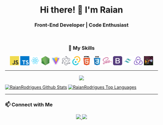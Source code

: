 <h1 align="center">Hi there! 👋 I'm Raian</h1>

<h3 align="center">
  Front-End Developer | Code Enthusiast
</h3>
<br>
<h3 align="center">
  🚀 My Skills
</h3>

<div align="center">

 <code><img height="30" src="https://raw.githubusercontent.com/github/explore/main/topics/javascript/javascript.png"></code>
 <code><img height="30" src="https://raw.githubusercontent.com/github/explore/main/topics/typescript/typescript.png"></code>
 <code><img height="30" src="https://raw.githubusercontent.com/github/explore/main/topics/react/react.png"></code>
 <code><img height="30" src="https://raw.githubusercontent.com/github/explore/main/topics/nodejs/nodejs.png"></code>
 <code><img height="30" src="https://raw.githubusercontent.com/github/explore/main/topics/vite/vite.png"></code>
 <code><img height="30" src="https://raw.githubusercontent.com/github/explore/main/topics/electron/electron.png"></code>
 <code><img height="30" src="https://raw.githubusercontent.com/github/explore/main/topics/tauri/tauri.png"></code>
 <code><img height="30" src="https://raw.githubusercontent.com/github/explore/main/topics/html/html.png"></code>
 <code><img height="30" src="https://raw.githubusercontent.com/github/explore/main/topics/css/css.png"></code>
 <code><img height="30" src="https://raw.githubusercontent.com/github/explore/main/topics/sass/sass.png"></code>
 <code><img height="30" src="https://raw.githubusercontent.com/github/explore/main/topics/bootstrap/bootstrap.png"></code>
 <code><img height="30" src="https://raw.githubusercontent.com/github/explore/main/topics/tailwind/tailwind.png"></code>
 <code><img height="30" src="https://raw.githubusercontent.com/github/explore/main/topics/redux/redux.png"></code>
 <code><img height="30" src="https://raw.githubusercontent.com/github/explore/main/topics/zustand/zustand.png"></code>

</div>

---

<p align="center">
  <img src="https://media.giphy.com/media/ge8V1m6LFNyBg9sIHV/giphy.gif" min-width="130" height="160px" align="center">
</p>

<a> 
    <a href="https://github.com/RaianRodrigues"><img alt="RaianRodrigues Github Stats" src="https://denvercoder1-github-readme-stats.vercel.app/api?username=RaianRodrigues&show_icons=true&count_private=true&theme=react&border_color=7F3FBF&bg_color=0D1117&title_color=F85D7F&icon_color=F8D866" height="192px" width="49.5%"/></a>
  <a href="https://github.com/RaianRodrigues"><img alt="RaianRodrigues Top Languages" src="https://denvercoder1-github-readme-stats.vercel.app/api/top-langs/?username=RaianRodrigues&langs_count=8&layout=compact&theme=react&border_color=7F3FBF&bg_color=0D1117&title_color=F85D7F&icon_color=F8D866" height="192px" width="49.5%"/></a>
</a>

---

### 📫 Connect with Me

<p align="center">
  <a href="mailto:raianrodrigues25@gmail.com">
    <img src="https://img.shields.io/badge/Email-D14836?style=for-the-badge&logo=gmail&logoColor=white" />
  </a>
  <a href="https://www.linkedin.com/in/raian-rodrigues-398734276/">
    <img src="https://img.shields.io/badge/LinkedIn-0077B5?style=for-the-badge&logo=linkedin&logoColor=white" />
  </a>

</p>
